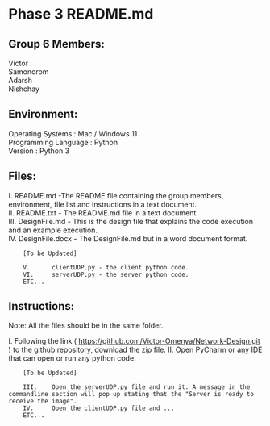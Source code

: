 # Phase 3 README.md  

## Group 6 Members:  
Victor  
Samonorom  
Adarsh  
Nishchay  

## Environment:  
Operating Systems : Mac / Windows 11  
Programming Language : Python  
Version : Python 3  

## Files:  
I.      README.md -The README file containing the group members, environment, file list and instructions in a text document.  
II.     README.txt - The README.md file in a text document.   
III.    DesignFile.md - This is the design file that explains the code execution and an example execution.  
IV.     DesignFile.docx - The DesignFile.md but in a word document format.  

        [To be Updated]
        
        V.      clientUDP.py - the client python code.  
        VI.     serverUDP.py - the server python code.  
        ETC...  

## Instructions:  

Note:   All the files should be in the same folder.  

I.      Following the link ( https://github.com/Victor-Omenya/Network-Design.git ) to the github repository, download the zip file. 
II.     Open PyCharm or any IDE that can open or run any python code.

        [To be Updated]
        
        III.    Open the serverUDP.py file and run it. A message in the commandline section will pop up stating that the "Server is ready to receive the image".
        IV.     Open the clientUDP.py file and ...  
        ETC...  

